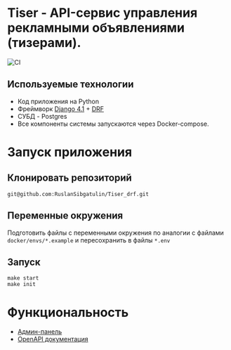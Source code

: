 # Tiser - API-сервис управления рекламными объявлениями (тизерами).
![CI](https://github.com/RuslanSibgatulin/Tiser_drf/actions/workflows/test.yml/badge.svg)

## Используемые технологии
- Код приложения на Python
- Фреймворк [Django 4.1](https://docs.djangoproject.com/en/4.1/) + [DRF](https://www.django-rest-framework.org/#installation)
- СУБД - Postgres
- Все компоненты системы запускаются через Docker-compose.

# Запуск приложения
## Клонировать репозиторий
    git@github.com:RuslanSibgatulin/Tiser_drf.git

## Переменные окружения
Подготовить файлы с переменными окружения по аналогии с файлами `docker/envs/*.example` и пересохранить в файлы `*.env`

## Запуск

    make start
    make init

# Функциональность
- [Админ-панель](http://127.0.0.1/admin/)
- [OpenAPI документация](http://127.0.0.1/apidocs/)

